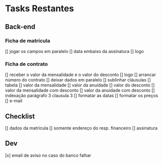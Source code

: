 # Tasks Restantes

## Back-end
### Ficha de matrícula
[] jogar os campos em paralelo
[] data embaixo da assinatura
[] logo
### Ficha de contrato
[] receber o valor da mensalidade e o valor do desconto
[] logo
[] arrancar número do contrato
[] deixar dados em paralelo
[] sublinhar cláusulas
[] tabela
    [] valor da mensalidade
    [] valor da anuidade
    [] valor do desconto
    [] valor da mensalidade com desconto
    [] valor da anuidade com desconto
[] indexação parágrafo 3 clausula 3
[] formatar as datas
[] formatar os preços
[] e-mail
## Checklist
[] dados da matrícula
    [] somente endereço do resp. financeiro
[] assinatura
## Dev
[x] email de aviso no caso do banco falhar
